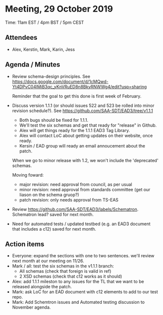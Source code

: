 # Meeting, 29 October 2019
Time: 11am EST / 4pm BST / 5pm CEST

## Attendees
- Alex, Kerstin, Mark, Karin, Jess

## Agenda / Minutes
- Review schema-design principles. See https://docs.google.com/document/d/1cMQwd-Yt4DPvC04lMiB3qc_yKnVRuED8n8BkyRNWWg4/edit?usp=sharing

    Reminder that the goal to get this done is first week of February.

- Discuss version 1.1.1 (or should issues 522 and 523 be rolled into minor revision schedule?).  See https://github.com/SAA-SDT/EAD3/tree/v1.1.1

   - Both bugs should be fixed for 1.1.1.
    - We'll test the six schemas and get that ready for "release" in Github.
    - Alex will get things ready for the 1.1.1 EAD3 Tag Library.
    - Alex will contact LoC about getting updates on their website, once ready.
    - Kersin / EAD group will ready an email annoucement about the patch.
    
    When we go to minor release with 1.2, we won't include the 'deprecated' schemas.

    Moving foward:
   - major revision:  need approval from council, as per usual
   - minor revision:  need approval from standards committee (get our liason on the schema gruop?)
   - patch revision: only needs approval from TS-EAS

- Review https://github.com/SAA-SDT/EAD3/labels/Schematron. Schematron lead? 
   saved for next month.

- Need for automated tests / updated testbed (e.g. an EAD3 document that includes a c12)
    saved for next month. 

## Action items
-  Everyone: expand the sections with one to two sentences.  we'll review next month at our meeting on 11/26.
-  Mark / all:  test the six schemas in the v1.1.1 branch:
    - All schemas (check that foreign is valid in ref)
    - 2 XSD schemas (check that c12 works as it should)
- Alex: add 1.1.1 mileston to any issues for the TL that we want to be released alongside the patch.
-  Mark: ask LoC for an EAD document with c12 elements to add to our test repo.
-  Mark: Add Schemtron issues and Automated testing discussion to November agenda.